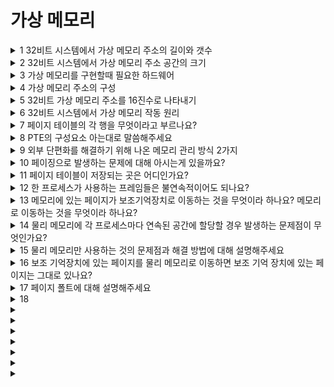 # 가상 메모리
<details>
  <summary>1 32비트 시스템에서 가상 메모리 주소의 길이와 갯수</summary>

  ### 코드
  ```js
  ```
  ### 정답
  ```js
  32비트, 2^32개 (비트가 모두 0인 주소 -> 비트가 모두 1인 주소 카운트)
  ```
</details>

<details>
  <summary>2 32비트 시스템에서 가상 메모리 주소 공간의 크기</summary>

  ### 코드
  ```js
  ```
  ### 정답
  ```js
  4GB

  1KB = 2^10 bytes = 1024 bytes
  1MB = 2^10 KB = 1024 KB
  1GB = 2^10 MB = 1024 MB
  4GB = 2^10 bytes * 2^10 bytes * 2^10 bytes * 2^2
  ```
</details>

<details>
  <summary>3 가상 메모리를 구현할때 필요한 하드웨어</summary>

  ### 코드
  ```js
  ```
  ### 정답
  ```js
  MMU (Memory Management Unit)
  가상 메모리 주소를 물리 메모리 주소로 변환
  ```
</details>

<details>
  <summary>4 가상 메모리 주소의 구성</summary>

  ### 코드
  ```js
  ```
  ### 정답
  ```js
  20비트는 가상 페이지 번호
  12비트는 페이지 오프셋

  예시: 0x00105102
  가상 페이지 번호: 0x00105
  페이지 오프셋: 0x102
  ```
</details>

<details>
  <summary>5 32비트 가상 메모리 주소를 16진수로 나타내기</summary>

  ### 코드
  ```js
  ```
  ### 정답
  ```js
  0x00000000 (8자리)
  16진수로 나타낸경우 한자리당 4 bit
  4 bit * 8자리 = 32 bit
  ```
</details>

<details>
  <summary>6 32비트 시스템에서 가상 메모리 작동 원리</summary>

  ### 코드
  ```js
  ```
  ### 정답
  ```js
  가상 메모리 주소의 20비트를 페이지 번호로 사용하고 이 가상 페이지 번호를 페이지 테이블(TLB)에서 찾는다.
  가상 페이지 번호에 매핑된 물리 페이지 번호와 페이지 오프셋(가상 메모리 주소 12비트)을 합친다. 
  ```
  참고: https://blogs.vmware.com/vsphere/2020/03/how-is-virtual-memory-translated-to-physical-memory.html
</details>

<details>
  <summary>7 페이지 테이블의 각 행을 무엇이라고 부르나요?</summary>

  ### 코드
  ```js
  ```
  ### 정답
  ```js
  PTE (Page Table Entry)
  ```
</details>

<details>
  <summary>8 PTE의 구성요소 아는대로 말씀해주세요</summary>

  ### 코드
  ```js
  ```
  ### 정답
  ```js
  페이지 번호 + 오프셋
  유효 비트: 페이지가 메모리에 있는지 없는지 0, 1 (페이지 디폴트 관련)
  참조 비트: CPU가 페이지를 읽은 적이 있는지 0, 1
  보호 비트: 연산으로부터 페이지 보호 (R W X)
  수정 비트: 페이지가 수정된적이 있는지 없는지 0, 1 (0이라면 메모리에 있는 페이지를 그냥 다른 페이지로 덮어쓰기)
  ```
</details>

<details>
  <summary>9 외부 단편화를 해결하기 위해 나온 메모리 관리 방식 2가지</summary>

  ### 코드
  ```js
  ```
  ### 정답
  ```js
  페이징
  세그멘테이션
  페이징을 주로 사용
  ```
</details>

<details>
  <summary>10 페이징으로 발생하는 문제에 대해 아시는게 있을까요?</summary>

  ### 코드
  ```js
  ```
  ### 정답
  ```js
  내부 단편화: 프로세스 크기가 105MB 인데 페이지 크기가 10MB 일때 페이지 10개를 쓰는데 마지막 페이지의 5MB가 잉여공간
  해결 방법: 페이지 크기를 작게 한다.
  부작용: 메모리 상에 페이지 테이블의 크기가 커진다.
  ```
</details>

<details>
  <summary>11 페이지 테이블이 저장되는 곳은 어디인가요?</summary>

  ### 코드
  ```js
  ```
  ### 정답
  ```js
  물리 메모리
  ```
</details>

<details>
  <summary>12 한 프로세스가 사용하는 프레임들은 불연속적이어도 되나요?</summary>

  ### 코드
  ```js
  ```
  ### 정답
  ```j
  가능합니다.
  꼬리 1) 이유가 무엇인가요?
  가상 메모리에서 프로세스는 연속된 페이지들만 가지고 있기 때문에 가상 메모리를 사용하는 CPU에게는 불연속적인 프레임도 연속적인 페이지로 인식됩니다.
  ```
</details>

<details>
  <summary>13 메모리에 있는 페이지가 보조기억장치로 이동하는 것을 무엇이라 하나요? 메모리로 이동하는 것을 무엇이라 하나요?</summary>

  ### 코드
  ```js
  ```
  ### 정답
  ```js
  페이지 아웃, 페이지 인
  ```
</details>

<details>
  <summary>14 물리 메모리에 각 프로세스마다 연속된 공간에 할당할 경우 발생하는 문제점이 무엇인가요?</summary>

  ### 코드
  ```js
  ```
  ### 정답
  ```js
  외부 단편화가 발생합니다.
  ```
</details>

<details>
  <summary>15 물리 메모리만 사용하는 것의 문제점과 해결 방법에 대해 설명해주세요</summary>

  ### 코드
  ```js
  ```
  ### 정답
  ```js
  물리 메모리에 프로세스들을 연속적으로 할당할 경우 사용하다가 사용하지 않는 프로세스가 생길때 빈공간들이 생깁니다.
  이 빈공간들이 새로 사용하려는 프로세스보다 작은 경우 사용할 수 없어 메모리가 낭비됩니다.
  이 부분을 해결하기 위해 메모리를 같은 크기의 덩어리들로 나눕니다. 그리고 물리 메모리를 불연속적으로 사용할 수 있도록 하기 위해
  CPU에게는 연속된 공간으로 보이도록 가상 메모리를 두고 물리 메모리를 나눈 단위와 같은 크기인 페이지를 둡니다. 물리 메모리에서는 그 단위를 프레임이라고 합니다.
  꼬리 1) 페이지로 나눈 경우에 생기는 문제점은 없나요?
  내부 단편화가 생깁니다.
  꼬리 2) 해결 방법은 없나요?
  페이지 크기를 더 작게 만들면 되는 것으로 알고 있습니다.
  꼬리 3) 그럼 가장 작게 만들면 문제점이 완전히 해결될까요?
  페이지 크기를 너무 작게 만들면 페이지 테이블의 크기가 많이 커지는 문제가 발생하므로 적절한 크기를 사용해야합니다.
  ```
</details>

<details>
  <summary>16 보조 기억장치에 있는 페이지를 물리 메모리로 이동하면 보조 기억 장치에 있는 페이지는 그대로 있나요?</summary>

  ### 코드
  ```js
  ```
  ### 정답
  ```js
  네 그대로 있습니다.
  ```
</details>

<details>
  <summary>17 페이지 폴트에 대해 설명해주세요</summary>

  ### 코드
  ```js
  ```
  ### 정답
  ```js
  CPU가 논리 주소에 접근했는데 PTE의 유효비트가 0인 경우 물리 메모리에 해당 페이지와 연결된 프레임이 없는 것을 말합니다.
  ```
</details>

<details>
  <summary>18 </summary>

  ### 코드
  ```js
  ```
  ### 정답
  ```js
  ```
</details>

<details>
  <summary></summary>

  ### 코드
  ```js
  ```
  ### 정답
  ```js
  ```
</details>

<details>
  <summary></summary>

  ### 코드
  ```js
  ```
  ### 정답
  ```js
  ```
</details>

<details>
  <summary></summary>

  ### 코드
  ```js
  ```
  ### 정답
  ```js
  ```
</details>

<details>
  <summary></summary>

  ### 코드
  ```js
  ```
  ### 정답
  ```js
  ```
</details>

<details>
  <summary></summary>

  ### 코드
  ```js
  ```
  ### 정답
  ```js
  ```
</details>

<details>
  <summary></summary>

  ### 코드
  ```js
  ```
  ### 정답
  ```js
  ```
</details>

<details>
  <summary></summary>

  ### 코드
  ```js
  ```
  ### 정답
  ```js
  ```
</details>
